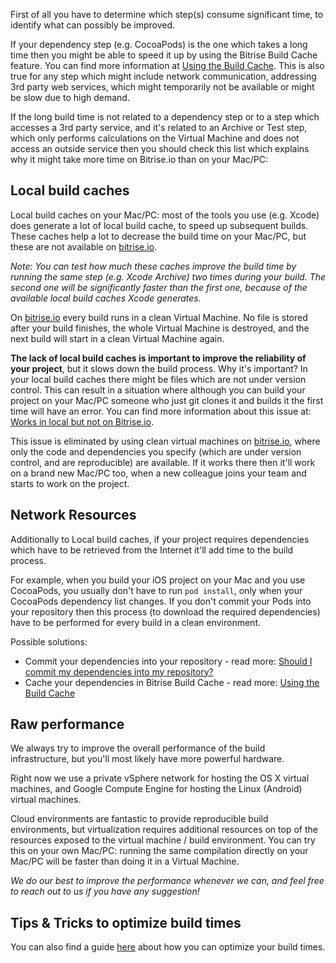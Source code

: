 
First of all you have to determine which step(s) consume significant time,
to identify what can possibly be improved.

If your dependency step (e.g. CocoaPods) is the one which takes a long time then you might be able to speed it up
by using the Bitrise Build Cache feature.
You can find more information at [Using the Build Cache](/caching/about-caching).
This is also true for any step which might include network communication, addressing 3rd party web services,
which might temporarily not be available or might be slow due to high demand.

If the long build time is not related to a dependency step or to a step which accesses a 3rd party service,
and it's related to an Archive or Test step, which only performs calculations on the Virtual Machine
and does not access an outside service then you should check this list which explains
why it might take more time on Bitrise.io than on your Mac/PC:


## Local build caches

Local build caches on your Mac/PC: most of the tools you use (e.g. Xcode) does generate a lot of local build cache,
to speed up subsequent builds.
These caches help a lot to decrease the build time on your Mac/PC, but these are not available on [bitrise.io](https://www.bitrise.io).

*Note: You can test how much these caches improve the build time by running the same step (e.g. Xcode Archive) two times during your build.
The second one will be significantly faster than the first one,
because of the available local build caches Xcode generates.*

On [bitrise.io](https://www.bitrise.io) every build runs in a clean Virtual Machine.
No file is stored after your build finishes, the whole Virtual Machine is destroyed,
and the next build will start in a clean Virtual Machine again.

**The lack of local build caches is important to improve the reliability of your project**,
but it slows down the build process. Why it's important?
In your local build caches there might be files which are not under version control.
This can result in a situation where although you can build your project on your Mac/PC someone
who just git clones it and builds it the first time will have an error.
You can find more information about this issue at:
[Works in local but not on Bitrise.io](/ios/frequent-ios-issues/#works-in-local-but-not-on-bitriseio).

This issue is eliminated by using clean virtual machines on [bitrise.io](https://www.bitrise.io),
where only the code and dependencies you specify (which are under version control, and are reproducible) are available.
If it works there then it'll work on a brand new Mac/PC too,
when a new colleague joins your team and starts to work on the project.


## Network Resources

Additionally to Local build caches, if your project requires dependencies
which have to be retrieved from the Internet it'll add time to the build process.

For example, when you build your iOS project on your Mac and you use CocoaPods,
you usually don't have to run `pod install`, only when your CocoaPods dependency list changes.
If you don't commit your Pods into your repository then this process (to download the required dependencies)
have to be performed for every build in a clean environment.

Possible solutions:

* Commit your dependencies into your repository -
  read more: [Should I commit my dependencies into my repository?](/faq/should-i-commit-my-dependencies-into-my-repository)
* Cache your dependencies in Bitrise Build Cache -
  read more: [Using the Build Cache](/caching/about-caching)


## Raw performance

We always try to improve the overall performance of the build infrastructure,
but you'll most likely have more powerful hardware.

Right now we use a private vSphere network for hosting the OS X virtual machines,
and Google Compute Engine for hosting the Linux (Android) virtual machines.

Cloud environments are fantastic to provide reproducible build environments,
but virtualization requires additional resources on top of the resources exposed to the virtual machine / build environment.
You can try this on your own Mac/PC: running the same compilation directly on your Mac/PC
will be faster than doing it in a Virtual Machine.

*We do our best to improve the performance whenever we can, and feel free to reach out to us if you have any suggestion!*

## Tips & Tricks to optimize build times

You can also find a guide [here](/tips-and-tricks/optimize-your-build-times)
about how you can optimize your build times.
